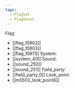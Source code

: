 ```yaml
---
tags:
  - FlagSet
  - FlagUnset
---
```

Flag:
- [[flag_10602]]
- [[flag_10603]]
- [[flag_10611]]
System:
- [[system_40]]
Sound:
- [[sound_250]]
- [[sound_251]]
Field_party:
- [[field_party_0]]
Look_point:
- [[m5502_look_point6]]
